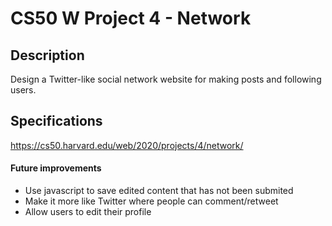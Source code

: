 # CS50 W Project 4 - Network
## Description
Design a Twitter-like social network website for making posts and following users.

## Specifications
https://cs50.harvard.edu/web/2020/projects/4/network/

#### Future improvements
- Use javascript to save edited content that has not been submited
- Make it more like Twitter where people can comment/retweet
- Allow users to edit their profile